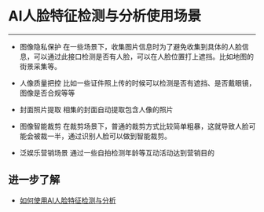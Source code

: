 # AI人脸特征检测与分析使用场景

---

- 图像隐私保护
在一些场景下，收集图片信息时为了避免收集到具体的人脸信息，可以通过此接口检测是否有人脸，可以在人脸位置打上遮挡。比如地图的街景采集等。

- 人像质量把控
比如一些证件照上传的时候可以检测是否有遮挡、是否戴眼镜，图像是否合规等等

- 封面照片提取
相集的封面自动提取包含人像的照片

- 图像智能裁剪
在裁剪场景下，普通的裁剪方式比较简单粗暴，这就导致人脸可能会被裁一半，通过识别人脸可以做到智能裁剪。

- 泛娱乐营销场景
通过一些自拍检测年龄等互动活动达到营销目的

## 进一步了解
* [如何使用AI人脸特征检测与分析](./AI人脸特征分析与检测使用指引.md)

